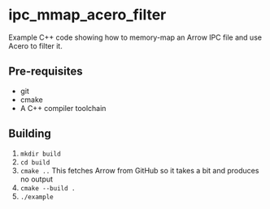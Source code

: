 # ipc_mmap_acero_filter

Example C++ code showing how to memory-map an Arrow IPC file and use Acero to
filter it.

## Pre-requisites

- git
- cmake
- A C++ compiler toolchain

## Building

1. `mkdir build`
2. `cd build`
3. `cmake ..`
   This fetches Arrow from GitHub so it takes a bit and produces no output
4. `cmake --build .`
5. `./example`
